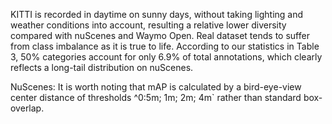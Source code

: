KITTI is recorded in daytime on sunny days, without taking lighting and weather conditions into account, resulting a relative lower diversity compared with nuScenes and Waymo Open. Real dataset tends to suffer from class imbalance as it is true to life. According to our statistics in Table 3, 50% categories account for only 6.9% of total annotations, which clearly reflects a long-tail distribution on nuScenes.


NuScenes:
It is worth noting that mAP is calculated by a bird-eye-view center distance of thresholds ^0:5m; 1m; 2m; 4m` rather than standard box-overlap.

